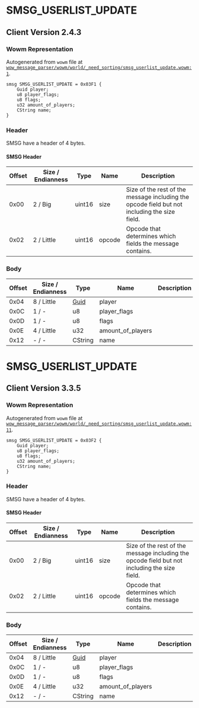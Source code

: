 # SMSG_USERLIST_UPDATE

## Client Version 2.4.3

### Wowm Representation

Autogenerated from `wowm` file at [`wow_message_parser/wowm/world/_need_sorting/smsg_userlist_update.wowm:1`](https://github.com/gtker/wow_messages/tree/main/wow_message_parser/wowm/world/_need_sorting/smsg_userlist_update.wowm#L1).
```rust,ignore
smsg SMSG_USERLIST_UPDATE = 0x03F1 {
    Guid player;
    u8 player_flags;
    u8 flags;
    u32 amount_of_players;
    CString name;
}
```
### Header

SMSG have a header of 4 bytes.

#### SMSG Header

| Offset | Size / Endianness | Type   | Name   | Description |
| ------ | ----------------- | ------ | ------ | ----------- |
| 0x00   | 2 / Big           | uint16 | size   | Size of the rest of the message including the opcode field but not including the size field.|
| 0x02   | 2 / Little        | uint16 | opcode | Opcode that determines which fields the message contains.|

### Body

| Offset | Size / Endianness | Type | Name | Description | Comment |
| ------ | ----------------- | ---- | ---- | ----------- | ------- |
| 0x04 | 8 / Little | [Guid](../spec/packed-guid.md) | player |  |  |
| 0x0C | 1 / - | u8 | player_flags |  |  |
| 0x0D | 1 / - | u8 | flags |  |  |
| 0x0E | 4 / Little | u32 | amount_of_players |  |  |
| 0x12 | - / - | CString | name |  |  |

# SMSG_USERLIST_UPDATE

## Client Version 3.3.5

### Wowm Representation

Autogenerated from `wowm` file at [`wow_message_parser/wowm/world/_need_sorting/smsg_userlist_update.wowm:11`](https://github.com/gtker/wow_messages/tree/main/wow_message_parser/wowm/world/_need_sorting/smsg_userlist_update.wowm#L11).
```rust,ignore
smsg SMSG_USERLIST_UPDATE = 0x03F2 {
    Guid player;
    u8 player_flags;
    u8 flags;
    u32 amount_of_players;
    CString name;
}
```
### Header

SMSG have a header of 4 bytes.

#### SMSG Header

| Offset | Size / Endianness | Type   | Name   | Description |
| ------ | ----------------- | ------ | ------ | ----------- |
| 0x00   | 2 / Big           | uint16 | size   | Size of the rest of the message including the opcode field but not including the size field.|
| 0x02   | 2 / Little        | uint16 | opcode | Opcode that determines which fields the message contains.|

### Body

| Offset | Size / Endianness | Type | Name | Description | Comment |
| ------ | ----------------- | ---- | ---- | ----------- | ------- |
| 0x04 | 8 / Little | [Guid](../spec/packed-guid.md) | player |  |  |
| 0x0C | 1 / - | u8 | player_flags |  |  |
| 0x0D | 1 / - | u8 | flags |  |  |
| 0x0E | 4 / Little | u32 | amount_of_players |  |  |
| 0x12 | - / - | CString | name |  |  |

